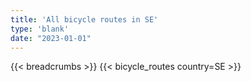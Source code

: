 ```yaml
---
title: 'All bicycle routes in SE'
type: 'blank'
date: "2023-01-01"
---
```


{{< breadcrumbs >}}
{{< bicycle_routes country=SE >}}
